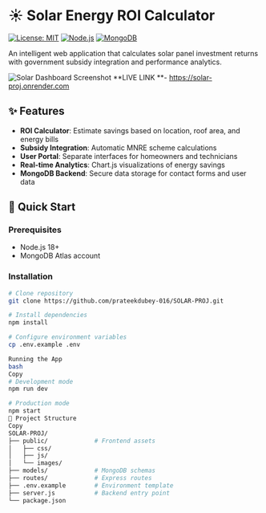 # ☀️ Solar Energy ROI Calculator

[![License: MIT](https://img.shields.io/badge/License-MIT-yellow.svg)](https://opensource.org/licenses/MIT)
[![Node.js](https://img.shields.io/badge/Node.js-18-green)](https://nodejs.org/)
[![MongoDB](https://img.shields.io/badge/MongoDB-5.0-blue)](https://www.mongodb.com/)

An intelligent web application that calculates solar panel investment returns with government subsidy integration and performance analytics.

![Solar Dashboard Screenshot](https://solar-proj.onrender.com) <!-- Add a screenshot later -->
**LIVE LINK **- https://solar-proj.onrender.com
## ✨ Features
- **ROI Calculator**: Estimate savings based on location, roof area, and energy bills
- **Subsidy Integration**: Automatic MNRE scheme calculations
- **User Portal**: Separate interfaces for homeowners and technicians
- **Real-time Analytics**: Chart.js visualizations of energy savings
- **MongoDB Backend**: Secure data storage for contact forms and user data

## 🚀 Quick Start

### Prerequisites
- Node.js 18+
- MongoDB Atlas account

### Installation
```bash
# Clone repository
git clone https://github.com/prateekdubey-016/SOLAR-PROJ.git

# Install dependencies
npm install

# Configure environment variables
cp .env.example .env

Running the App
bash
Copy
# Development mode
npm run dev

# Production mode
npm start
📂 Project Structure
Copy
SOLAR-PROJ/
├── public/             # Frontend assets
│   ├── css/
│   ├── js/
│   └── images/
├── models/             # MongoDB schemas
├── routes/             # Express routes
├── .env.example        # Environment template
├── server.js           # Backend entry point
└── package.json
